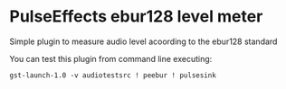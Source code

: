 # PulseEffects ebur128 level meter

Simple plugin to measure audio level acoording to the ebur128 standard

You can test this plugin from command line executing:

`gst-launch-1.0 -v audiotestsrc ! peebur ! pulsesink`
